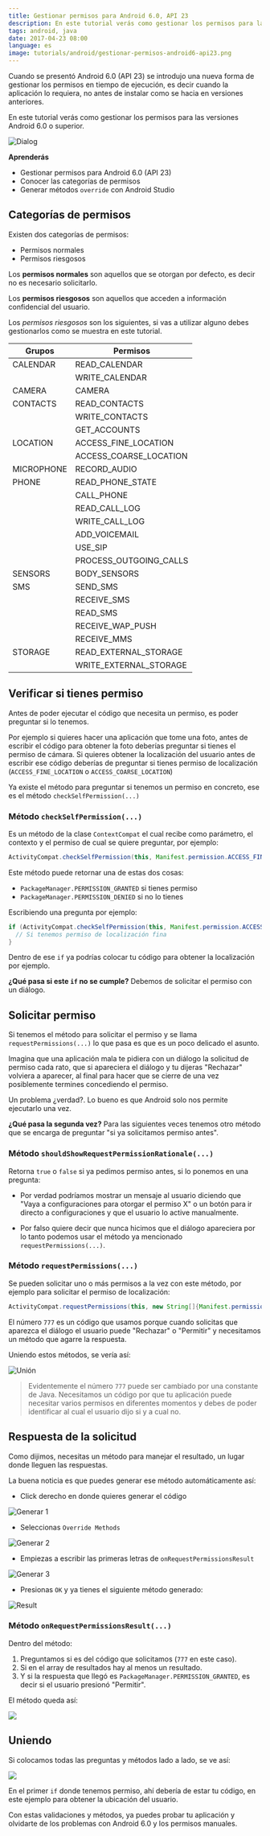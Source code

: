 ```yaml
---
title: Gestionar permisos para Android 6.0, API 23
description: En este tutorial verás como gestionar los permisos para las versiones Android 6.0 o superior.
tags: android, java
date: 2017-04-23 08:00
language: es
image: tutorials/android/gestionar-permisos-android6-api23.png
---
```


Cuando se presentó Android 6.0 (API 23) se introdujo una nueva forma de gestionar los permisos en tiempo de ejecución, es decir cuando la aplicación lo requiera, no antes de instalar como se hacia en versiones anteriores.

En este tutorial verás como gestionar los permisos para las versiones Android 6.0 o superior.

![Dialog](http://res.cloudinary.com/alvareztech/image/upload/v1492702303/labs/gestionar-permisos-android6-api23/permisodialog.png)

__Aprenderás__

* Gestionar permisos para Android 6.0 (API 23)
* Conocer las categorías de permisos
* Generar métodos `override` con Android Studio

## Categorías de permisos

Existen dos categorías de permisos:

* Permisos normales
* Permisos riesgosos

Los __permisos normales__ son aquellos que se otorgan por defecto, es decir no es necesario solicitarlo.

Los __permisos riesgosos__ son aquellos que acceden a información confidencial del usuario.

Los _permisos riesgosos_ son los siguientes, si vas a utilizar alguno debes gestionarlos como se muestra en este tutorial.

<table>
    <thead>
        <tr>
            <th>Grupos</th>
            <th>Permisos</th>
        </tr>
    </thead>
    <tbody>
        <tr>
            <td>CALENDAR</td>
            <td>READ_CALENDAR</td>
        </tr>
        <tr>
            <td></td>
            <td>WRITE_CALENDAR</td>
        </tr>
        <tr>
            <td>CAMERA</td>
            <td>CAMERA</td>
        </tr>
        <tr>
            <td>CONTACTS</td>
            <td>READ_CONTACTS</td>
        </tr>
        <tr>
            <td></td>
            <td>WRITE_CONTACTS</td>
        </tr>
        <tr>
            <td></td>
            <td>GET_ACCOUNTS</td>
        </tr>
        <tr>
            <td>LOCATION</td>
            <td>ACCESS_FINE_LOCATION</td>
        </tr>
        <tr>
            <td></td>
            <td>ACCESS_COARSE_LOCATION</td>
        </tr>
        <tr>
            <td>MICROPHONE</td>
            <td>RECORD_AUDIO</td>
        </tr>
        <tr>
            <td>PHONE</td>
            <td>READ_PHONE_STATE</td>
        </tr>
        <tr>
            <td></td>
            <td>CALL_PHONE</td>
        </tr>
        <tr>
            <td></td>
            <td>READ_CALL_LOG</td>
        </tr>
        <tr>
            <td></td>
            <td>WRITE_CALL_LOG</td>
        </tr>
        <tr>
            <td></td>
            <td>ADD_VOICEMAIL</td>
        </tr>
        <tr>
            <td></td>
            <td>USE_SIP</td>
        </tr>
        <tr>
            <td></td>
            <td>PROCESS_OUTGOING_CALLS</td>
        </tr>
        <tr>
            <td>SENSORS</td>
            <td>BODY_SENSORS</td>
        </tr>
        <tr>
            <td>SMS</td>
            <td>SEND_SMS</td>
        </tr>
        <tr>
            <td></td>
            <td>RECEIVE_SMS</td>
        </tr>
        <tr>
            <td></td>
            <td>READ_SMS</td>
        </tr>
        <tr>
            <td></td>
            <td>RECEIVE_WAP_PUSH</td>
        </tr>
        <tr>
            <td></td>
            <td>RECEIVE_MMS</td>
        </tr>
        <tr>
            <td>STORAGE</td>
            <td>READ_EXTERNAL_STORAGE</td>
        </tr>
        <tr>
            <td></td>
            <td>WRITE_EXTERNAL_STORAGE</td>
        </tr>
    </tbody>
</table>

## Verificar si tienes permiso

Antes de poder ejecutar el código que necesita un permiso, es poder preguntar si lo tenemos.

Por ejemplo si quieres hacer una aplicación que tome una foto, antes de escribir el código para obtener la foto deberías preguntar si tienes el permiso de cámara. Si quieres obtener la localización del usuario antes de escribir ese código deberías de preguntar si tienes permiso de localización (`ACCESS_FINE_LOCATION` o `ACCESS_COARSE_LOCATION`)

Ya existe el método para preguntar si tenemos un permiso en concreto, ese es el método `checkSelfPermission(...)`

### Método `checkSelfPermission(...)`

Es un método de la clase `ContextCompat` el cual recibe como parámetro, el contexto y el permiso de cual se quiere preguntar, por ejemplo:

```java
ActivityCompat.checkSelfPermission(this, Manifest.permission.ACCESS_FINE_LOCATION)
```

Este método puede retornar una de estas dos cosas:

* `PackageManager.PERMISSION_GRANTED` si tienes permiso
* `PackageManager.PERMISSION_DENIED` si no lo tienes

Escribiendo una pregunta por ejemplo:

```java
if (ActivityCompat.checkSelfPermission(this, Manifest.permission.ACCESS_FINE_LOCATION) == PackageManager.PERMISSION_GRANTED) {
  // Si tenemos permiso de localización fina
}
```

Dentro de ese `if` ya podrías colocar tu código para obtener la localización por ejemplo.

**¿Qué pasa si este `if` no se cumple?** Debemos de solicitar el permiso con un diálogo.

## Solicitar permiso

Si tenemos el método para solicitar el permiso y se llama `requestPermissions(...)` lo que pasa es que es un poco delicado el asunto.

Imagina que una aplicación mala te pidiera con un diálogo la solicitud de permiso cada rato, que si apareciera el diálogo y tu dijeras "Rechazar" volviera a aparecer, al final para hacer que se cierre de una vez posiblemente termines concediendo el permiso.

Un problema ¿verdad?. Lo bueno es que Android solo nos permite ejecutarlo una vez.

**¿Qué pasa la segunda vez?** Para las siguientes veces tenemos otro método que se encarga de preguntar "si ya solicitamos permiso antes".

### Método `shouldShowRequestPermissionRationale(...)`

Retorna `true` o `false` si ya pedimos permiso antes, si lo ponemos en una pregunta:

* Por verdad podríamos mostrar un mensaje al usuario diciendo que "Vaya a configuraciones para otorgar el permiso X" o un botón para ir directo a configuraciones y que el usuario lo active manualmente.

* Por falso quiere decir que nunca hicimos que el diálogo apareciera por lo tanto podemos usar el método ya mencionado `requestPermissions(...)`.

### Método `requestPermissions(...)`

Se pueden solicitar uno o más permisos a la vez con este método, por ejemplo para solicitar el permiso de localización:

```java
ActivityCompat.requestPermissions(this, new String[]{Manifest.permission.ACCESS_FINE_LOCATION}, 777);
```

El número `777` es un código que usamos porque cuando solicitas que aparezca el diálogo el usuario puede "Rechazar" o "Permitir" y necesitamos un método que agarre la respuesta.

Uniendo estos métodos, se vería así:

![Unión](http://res.cloudinary.com/alvareztech/image/upload/v1492705010/labs/gestionar-permisos-android6-api23/ifs.png)

> Evidentemente el número `777` puede ser cambiado por una constante de Java. Necesitamos un código por que tu aplicación puede necesitar varios permisos en diferentes momentos y debes de poder identificar al cual el usuario dijo si y a cual no.

## Respuesta de la solicitud

Como dijimos, necesitas un método para manejar el resultado, un lugar donde lleguen las respuestas.

La buena noticia es que puedes generar ese método automáticamente así:

* Click derecho en donde quieres generar el código

![Generar 1](http://res.cloudinary.com/alvareztech/image/upload/v1492701077/labs/gestionar-permisos-android6-api23/generate.png)

* Seleccionas `Override Methods`

![Generar 2](http://res.cloudinary.com/alvareztech/image/upload/v1492702933/labs/gestionar-permisos-android6-api23/override.png)

* Empiezas a escribir las primeras letras de `onRequestPermissionsResult`

![Generar 3](http://res.cloudinary.com/alvareztech/image/upload/v1492701341/labs/gestionar-permisos-android6-api23/onrequestpermission.png)

* Presionas `OK` y ya tienes el siguiente método generado:

![Result](http://res.cloudinary.com/alvareztech/image/upload/v1492701544/labs/gestionar-permisos-android6-api23/requestpermissionresult_code.png)


### Método `onRequestPermissionsResult(...)`

Dentro del método:

1. Preguntamos si es del código que solicitamos (`777` en este caso).
2. Si en el array de resultados hay al menos un resultado.
3. Y si la respuesta que llegó es `PackageManager.PERMISSION_GRANTED`, es decir si el usuario presionó "Permitir".

El método queda así:

![](http://res.cloudinary.com/alvareztech/image/upload/v1492703396/labs/gestionar-permisos-android6-api23/onrequestall.png)

## Uniendo

Si colocamos todas las preguntas y métodos lado a lado, se ve así:

![](http://res.cloudinary.com/alvareztech/image/upload/v1492705535/labs/gestionar-permisos-android6-api23/all.png)

En el primer `if` donde tenemos permiso, ahí debería de estar tu código, en este ejemplo para obtener la ubicación del usuario.

Con estas validaciones y métodos, ya puedes probar tu aplicación y olvidarte de los problemas con Android 6.0 y los permisos manuales.
